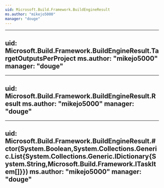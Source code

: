 ```yaml
---
uid: Microsoft.Build.Framework.BuildEngineResult
ms.author: "mikejo5000"
manager: "douge"
---
```


---
uid: Microsoft.Build.Framework.BuildEngineResult.TargetOutputsPerProject
ms.author: "mikejo5000"
manager: "douge"
---

---
uid: Microsoft.Build.Framework.BuildEngineResult.Result
ms.author: "mikejo5000"
manager: "douge"
---

---
uid: Microsoft.Build.Framework.BuildEngineResult.#ctor(System.Boolean,System.Collections.Generic.List{System.Collections.Generic.IDictionary{System.String,Microsoft.Build.Framework.ITaskItem[]}})
ms.author: "mikejo5000"
manager: "douge"
---
